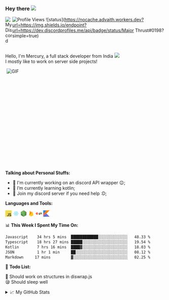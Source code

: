 ### Hey there <img src="https://media.giphy.com/media/hvRJCLFzcasrR4ia7z/giphy.gif" width="25px">
<a href="https://discord.gg/FvhkvDz">
  <img align="left" alt="My Discord" width="22px" src="https://cdn.jsdelivr.net/npm/simple-icons@v3/icons/discord.svg" />
</a>

![Profile Views](https://komarev.com/ghpvc/?username=Mercurydev986&color=blueviolet)
![status](https://nocache.advaith.workers.dev?url=https://img.shields.io/endpoint?url=https://dev.discordprofiles.me/api/badge/status/Major Thrust#0198?simple=true)

<br />

Hello, I'm Mercury, a full stack developer from India <img src="https://discordapp.com/assets/cfe70da9dbbd44c91aa4310481dcba89.svg" width="30px">
<br>
I mostly like to work on server side projects!

  <img align="right" alt="GIF" src="https://github.com/abhisheknaiidu/abhisheknaiidu/blob/master/code.gif?raw=true" width="500" height="320" />
  
**Talking about Personal Stuffs:**

- 👨 I'm currently working on an discord API wrapper :wink:;
- 🌱 I’m currently learning kotlin;
- 💬 Join my discord server if you need help :D;

**Languages and Tools:**  

<code><img height="20" src="https://raw.githubusercontent.com/github/explore/80688e429a7d4ef2fca1e82350fe8e3517d3494d/topics/javascript/javascript.png"></code>
<code><img height="20" src="https://raw.githubusercontent.com/github/explore/80688e429a7d4ef2fca1e82350fe8e3517d3494d/topics/react/react.png"></code>
<code><img height="20" src="https://raw.githubusercontent.com/github/explore/80688e429a7d4ef2fca1e82350fe8e3517d3494d/topics/nodejs/nodejs.png"></code>
<code><img height="20" src="https://raw.githubusercontent.com/github/explore/80688e429a7d4ef2fca1e82350fe8e3517d3494d/topics/firebase/firebase.png"></code>
<code><img height="20" src="https://raw.githubusercontent.com/github/explore/80688e429a7d4ef2fca1e82350fe8e3517d3494d/topics/git/git.png"></code>
<code><img height="20" src="https://raw.githubusercontent.com/github/explore/80688e429a7d4ef2fca1e82350fe8e3517d3494d/topics/kotlin/kotlin.png"></code>

📊 **This Week I Spent My Time On:**
<!--START_SECTION:waka-->
```text
Javascript    34 hrs 5 mins  ████████████░░░░░░░░░░░░░   48.33 % 
Typescript    18 hrs 27 mins █████░░░░░░░░░░░░░░░░░░░░   19.54 % 
Kotlin        7 hrs 16 mins  ████▓░░░░░░░░░░░░░░░░░░░░   18.03 % 
JSON          1 hr 1 min     ██░░░░░░░░░░░░░░░░░░░░░░░   08.12 % 
Markdown     17 mins         ▓░░░░░░░░░░░░░░░░░░░░░░░░   02.25 % 
```
<!--END_SECTION:waka-->

🥶 **Todo List:**
<!-- TODO-IST:START -->        
🌸   Should work on structures in diswrap.js          
😪   Should sleep well                      
<!-- TODO-IST:END -->


<details>
<summary>📈 My GitHub Stats</summary>

<p align="center"> <img src="https://github-readme-stats.vercel.app/api?username=Mercurydev986&show_icons=true&theme=gotham" alt="Mercurydev986

</details>


